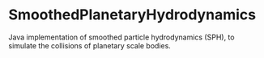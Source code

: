 # SmoothedPlanetaryHydrodynamics
Java implementation of smoothed particle hydrodynamics (SPH), to simulate the collisions of planetary scale bodies.
